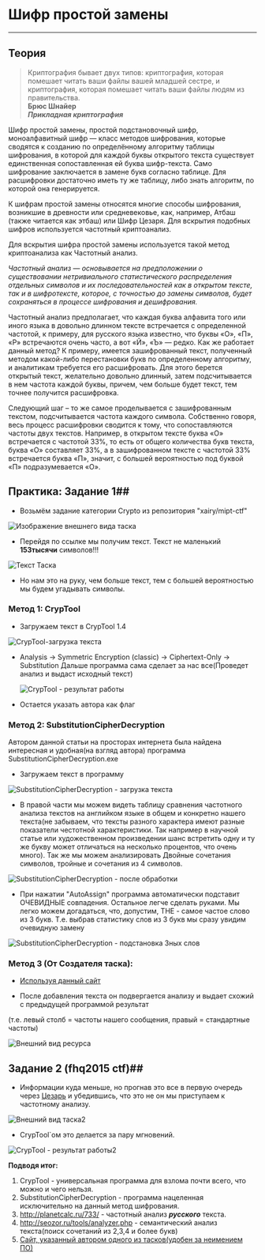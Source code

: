 # Шифр простой замены
________
## Теория
>Криптография бывает двух типов: криптография, которая помешает читать ваши файлы вашей младшей сестре, и криптография, которая помешает читать ваши файлы людям из правительства.  
**Брюс Шнайер**  
***Прикладная криптография***

Шифр простой замены, простой подстановочный шифр, моноалфавитный шифр — класс методов шифрования, которые сводятся к созданию по определённому алгоритму таблицы шифрования, в которой для каждой буквы открытого текста существует единственная сопоставленная ей буква шифр-текста. Само шифрование заключается в замене букв согласно таблице. Для расшифровки достаточно иметь ту же таблицу, либо знать алгоритм, по которой она генерируется.

К шифрам простой замены относятся многие способы шифрования, возникшие в древности или средневековье, как, например, Атбаш (также читается как этбаш) или Шифр Цезаря. Для вскрытия подобных шифров используется частотный криптоанализ.

Для вскрытия шифра простой замены используется такой метод криптоанализа как Частотный анализ.

*Частотный анализ —  основывается на предположении о существовании нетривиального статистического распределения отдельных символов и их последовательностей как в открытом тексте, так и в шифротексте, которое, с точностью до замены символов, будет сохраняться в процессе шифрования и дешифрования.*

Частотный анализ предполагает, что каждая буква алфавита того или иного языка в довольно длинном тексте встречается с определенной частотой, к примеру, для русского языка известно, что буквы «О», «П», «Р» встречаются очень часто, а вот «Й», «Ъ» — редко. Как же работает данный метод? К примеру, имеется зашифрованный текст, полученный методом какой-либо перестановки букв по определенному алгоритму, и аналитикам требуется его расшифровать. Для этого берется открытый текст, желательно довольно длинный, затем подсчитывается в нем частота каждой буквы, причем, чем больше будет текст, тем точнее получится расшифровка.

Следующий шаг – то же самое проделывается с зашифрованным текстом, подсчитывается частота каждого символа. Собственно говоря, весь процесс расшифровки сводится к тому, что сопоставляются частоты двух текстов. Например, в открытом тексте буква «О» встречается с частотой 33%, то есть от общего количества букв текста, буква «О» составляет 33%, а в зашифрованном тексте с частотой 33% встречается буква «П», значит, с большей вероятностью под буквой «П» подразумевается «О».

## Практика:  Задание 1##
* Возьмём задание категории Crypto  из репозитория "xairy/mipt-ctf"

 ![Изображение внешнего вида таска](img/Img_1.JPG)

* Перейдя по ссылке мы получим текст.
 Текст не маленький **153тысячи** символов!!!

 ![Текст Таска](img/Img_2.JPG)

* Но нам это на руку, чем больше текст, тем с большей вероятностью мы будем угадывать символы.
 ### Метод 1: CrypTool
*  Загружаем текст в CrypTool 1.4

  ![CrypTool-загрузка текста](img/Img_3.JPG)

* Analysis -> Symmetric Encryption (classic) -> Ciphertext-Only -> Substitution
Дальше программа сама сделает за нас все(Проведет анализ и выдаст исходный текст)

  ![CrypTool - результат работы](img/Img_6.JPG)

* Остается указать автора как флаг

### Метод 2: SubstitutionCipherDecryption
Автором данной статьи на просторах интернета была найдена интересная и удобная(на взгляд автора) программа SubstitutionCipherDecryption.exe
* Загружаем текст в программу

![SubstitutionCipherDecryption - загрузка текста](img/Img_7.JPG)

* В правой части мы можем видеть таблицу сравнения частотного анализа текстов на английком языке в общем и конкретно нашего текста(не забываем, что тексты разного характера имеют разные показатели честотной характеристики. Так например в научной статье или художественном произведении шанс встретить одну и ту же букву может отличаться на несколько процентов, что очень много).
Так же мы можем анализировать Двойные сочетания символов, тройные и сочетания из 4 символов.

![SubstitutionCipherDecryption - после обработки](img/Img_8.JPG)

* При нажатии  "AutoAssign" программа автоматически подставит ОЧЕВИДНЫЕ совпадения. Остальное легче сделать руками. Мы легко можем догадаться, что, допустим, THE - самое частое слово из 3 букв. Т.е. выбрав статистику слов из 3 букв мы сразу увидим очевидную замену

![SubstitutionCipherDecryption - подстановка 3ных слов](img/Img_9.JPG)

### Метод 3 (От Создателя таска):

* [Используя данный сайт](http://cryptoclub.math.uic.edu/substitutioncipher/frequency_txt.htm)

* После добавления текста он подвергается анализу и выдает схожий с предыдущей программой результат

(т.е. левый столб = частоты нашего сообщения, правый = стандартные частоты)

![Внешний вид ресурса](img/Img_10.png)


## Задание 2 (fhq2015 ctf)##
* Информации куда меньше, но прогнав это все в первую очередь через [Цезарь](Цезарь)
и убедившись, что это не он мы приступаем к частотному анализу.

![Внешний вид таска2](img/Img_11.JPG)

* CrypTool`oм это делается за пару мгновений.

![CrypTool - результат работы2](img/Img_12.JPG)


**Подводя итог:**

1. CrypTool - универсальная программа для взлома почти всего, что можно и чего нельзя.
2. SubstitutionCipherDecryption - программа нацеленная исключительно на данный метод шифрования.
3. http://planetcalc.ru/733/ - частотный анализ ***русского*** текста.
4. http://seozor.ru/tools/analyzer.php - семантический анализ текста(поиск сочетаний из 2,3,4 и более букв)
5. [Сайт, указанный автором одного из тасков(удобен за неимением ПО)](http://cryptoclub.math.uic.edu/substitutioncipher/frequency_txt.htm)
